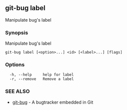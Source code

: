 ## git-bug label

Manipulate bug's label

### Synopsis

Manipulate bug's label

```
git-bug label [<option>...] <id> [<label>...] [flags]
```

### Options

```
  -h, --help     help for label
  -r, --remove   Remove a label
```

### SEE ALSO

* [git-bug](git-bug.md)	 - A bugtracker embedded in Git

